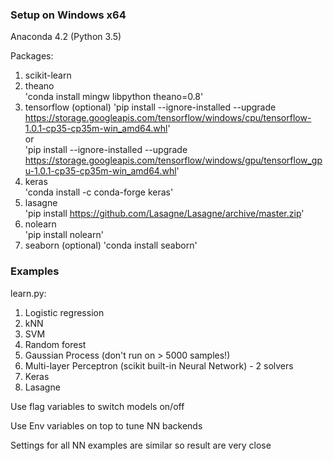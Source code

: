 
### Setup on Windows x64

Anaconda 4.2 (Python 3.5)

Packages:

1. scikit-learn  
2. theano  
'conda install mingw libpython theano=0.8'
3. tensorflow (optional)
'pip install --ignore-installed --upgrade https://storage.googleapis.com/tensorflow/windows/cpu/tensorflow-1.0.1-cp35-cp35m-win_amd64.whl'  
or  
'pip install --ignore-installed --upgrade https://storage.googleapis.com/tensorflow/windows/gpu/tensorflow_gpu-1.0.1-cp35-cp35m-win_amd64.whl'
3. keras  
'conda install -c conda-forge keras'
4. lasagne  
'pip install https://github.com/Lasagne/Lasagne/archive/master.zip'
5. nolearn  
'pip install nolearn'
6. seaborn (optional) 
'conda install seaborn'

### Examples

learn.py:

1. Logistic regression
2. kNN
3. SVM
4. Random forest
5. Gaussian Process (don't run on > 5000 samples!)
6. Multi-layer Perceptron (scikit built-in Neural Network) - 2 solvers
7. Keras
8. Lasagne

Use flag variables to switch models on/off

Use Env variables on top to tune NN backends

Settings for all NN examples are similar so result are very close
